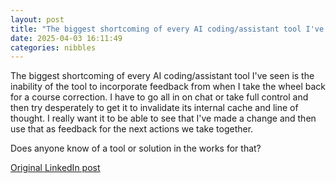 ```yaml
---
layout: post
title: "The biggest shortcoming of every AI coding/assistant tool I've seen is the inability of the tool to incorporate feedback from when I take the wheel back for a course correction. I have to go all in on chat or take full control and then try desperately to get it to invalidate its internal cache and line of thought. I really want it to be able to see that I've made a change and then use that as feedback for the next actions we take together."
date: 2025-04-03 16:11:49
categories: nibbles
---
```


The biggest shortcoming of every AI coding/assistant tool I've seen is the inability of the tool to incorporate feedback from when I take the wheel back for a course correction. I have to go all in on chat or take full control and then try desperately to get it to invalidate its internal cache and line of thought. I really want it to be able to see that I've made a change and then use that as feedback for the next actions we take together.

Does anyone know of a tool or solution in the works for that?

[Original LinkedIn post](https://www.linkedin.com/feed/update/urn%3Ali%3Ashare%3A7313594083782860801)
